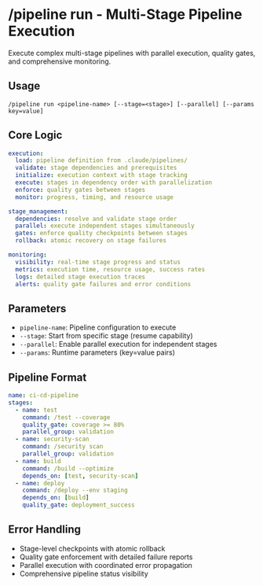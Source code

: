 # /pipeline run - Multi-Stage Pipeline Execution

Execute complex multi-stage pipelines with parallel execution, quality gates, and comprehensive monitoring.

## Usage
```
/pipeline run <pipeline-name> [--stage=<stage>] [--parallel] [--params key=value]
```

## Core Logic
```yaml
execution:
  load: pipeline definition from .claude/pipelines/
  validate: stage dependencies and prerequisites  
  initialize: execution context with stage tracking
  execute: stages in dependency order with parallelization
  enforce: quality gates between stages
  monitor: progress, timing, and resource usage

stage_management:
  dependencies: resolve and validate stage order
  parallel: execute independent stages simultaneously
  gates: enforce quality checkpoints between stages
  rollback: atomic recovery on stage failures

monitoring:
  visibility: real-time stage progress and status
  metrics: execution time, resource usage, success rates
  logs: detailed stage execution traces
  alerts: quality gate failures and error conditions
```

## Parameters
- `pipeline-name`: Pipeline configuration to execute
- `--stage`: Start from specific stage (resume capability)
- `--parallel`: Enable parallel execution for independent stages
- `--params`: Runtime parameters (key=value pairs)

## Pipeline Format
```yaml
name: ci-cd-pipeline
stages:
  - name: test
    command: /test --coverage
    quality_gate: coverage >= 80%
    parallel_group: validation
  - name: security-scan
    command: /security scan
    parallel_group: validation
  - name: build
    command: /build --optimize
    depends_on: [test, security-scan]
  - name: deploy
    command: /deploy --env staging
    depends_on: [build]
    quality_gate: deployment_success
```

## Error Handling
- Stage-level checkpoints with atomic rollback
- Quality gate enforcement with detailed failure reports
- Parallel execution with coordinated error propagation
- Comprehensive pipeline status visibility 